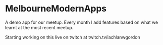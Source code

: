 # MelbourneModernApps
A demo app for our meetup. Every month I add features based on what we learnt at the most recent meetup.

Starting working on this live on twitch at twitch.tv/lachlanwgordon

